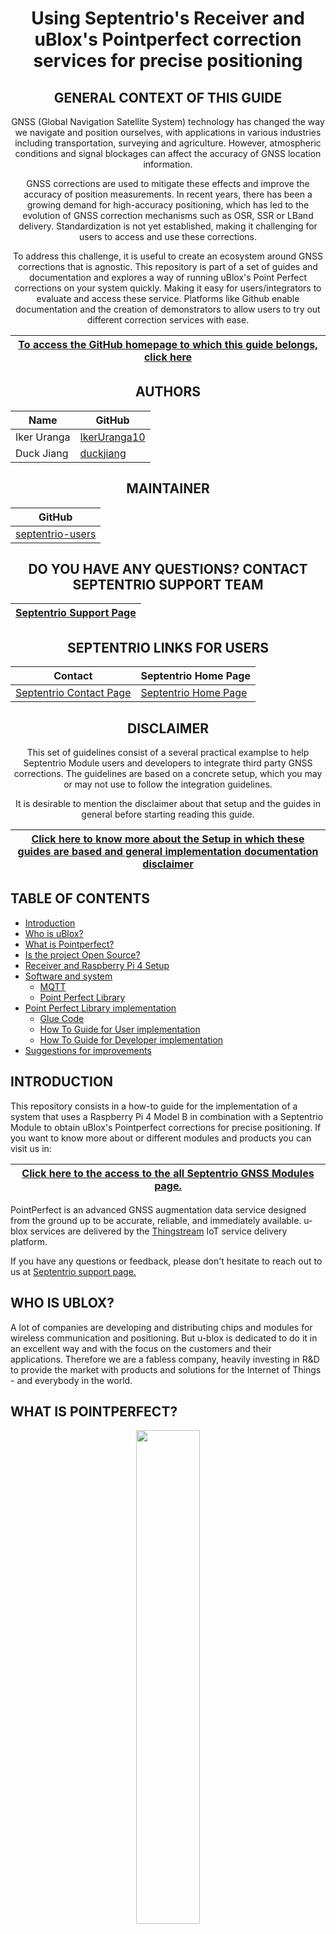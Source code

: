 <div align="center">
  
# Using Septentrio's Receiver and uBlox's Pointperfect correction services for precise positioning

## GENERAL CONTEXT OF THIS GUIDE

GNSS (Global Navigation Satellite System) technology has changed the way we navigate and position ourselves, with applications in various industries including transportation, surveying and agriculture. However, atmospheric conditions and signal blockages can affect the accuracy of GNSS location information. 

GNSS corrections are used to mitigate these effects and improve the accuracy of position measurements. In recent years, there has been a growing demand for high-accuracy positioning, which has led to the evolution of GNSS correction mechanisms such as OSR, SSR or LBand delivery. Standardization is not yet established, making it challenging for users to access and use these corrections. 

To address this challenge, it is useful to create an ecosystem around GNSS corrections that is agnostic. This repository is part of a set of guides and documentation and explores a way of running uBlox's Point Perfect corrections on your system quickly. Making it easy for users/integrators to evaluate and access these service. Platforms like Github enable documentation and the creation of demonstrators to allow users to try out different correction services with ease.

| <a href="https://github.com/septentrio-gnss/Septentrio_AgnosticCorrectionsProgram#set-up-guide-to-use-third-party-osr-and-ssr-correction-services-with-septentrios-receivers-for-precise-positioning">To access the GitHub homepage to which this guide belongs, click here</a>|
|---|

## AUTHORS
  
| Name | GitHub |
|------|--------|
| Iker Uranga | <a href="https://github.com/IkerUranga10">IkerUranga10</a> </br> |    
| Duck Jiang | <a href="https://github.com/duckjiang">duckjiang</a> </br> | 

## MAINTAINER
  
| GitHub |
|--------|
| <a href="https://github.com/septentrio-users">septentrio-users</a> </br> |    

## DO YOU HAVE ANY QUESTIONS? CONTACT SEPTENTRIO SUPPORT TEAM

| <a href="https://web.septentrio.com/GH-SSN-support ">Septentrio Support Page</a>|
|---|

## SEPTENTRIO LINKS FOR USERS
 
| Contact                                                                          | Septentrio Home Page                                                        |
|----------------------------------------------------------------------------------|-----------------------------------------------------------------------------|
| <a href="https://web.septentrio.com/GH-SSN-contact ">Septentrio Contact Page</a> | <a href="https://web.septentrio.com/UBL-SSN-home">Septentrio Home Page</a> |

## DISCLAIMER
  
This set of guidelines consist of a several practical examplse to help Septentrio Module users and developers to integrate third party GNSS corrections. The guidelines are based on a concrete setup, which you may or may not use to follow the integration guidelines.

It is desirable to mention the disclaimer about that setup and the guides in general before starting reading this guide.
  
| <a href="https://github.com/septentrio-gnss/Septentrio_AgnosticCorrectionsProgram/tree/main/Receiver%20and%20Raspberry%20Setup#disclaimer">Click here to know more about the Setup in which these guides are based and general implementation documentation disclaimer</a> |
|---|

</div>

## TABLE OF CONTENTS

<!--ts-->

* [Introduction](#introduction)
* [Who is uBlox?](#who-is-ublox)
* [What is Pointperfect?](#what-is-pointperfect)
* [Is the project Open Source?](#is-the-project-open-source)
* [Receiver and Raspberry Pi 4 Setup](#receiver-and-raspberry-pi-4-setup)
* [Software and system](#Software-and-system)     
    * [MQTT](#mqtt)
    * [Point Perfect Library](#point-perfect-library)
* [Point Perfect Library implementation](#point-perfect-library-implementation)
  * [Glue Code](#glue-code)
  * [How To Guide for User implementation](#how-to-guide-for-user-implementation)
  * [How To Guide for Developer implementation](#how-to-guide-for-developer-implementation)
* [Suggestions for improvements](#suggestions-for-improvements)
  
<!--te-->

## INTRODUCTION

This repository consists in a how-to guide for the implementation of a system that uses a Raspberry Pi 4 Model B in combination with a Septentrio Module to obtain uBlox's Pointperfect corrections for precise positioning. If you want to know more about or different modules and products you can visit us in: 

<div align="center">

| <a href="https://web.septentrio.com/UBL-SSN-rx">Click here to the access to the all Septentrio GNSS Modules page.</a> |
|---|
   
</div>

PointPerfect is an advanced GNSS augmentation data service designed from the ground up to be accurate, reliable, and immediately available. u-blox services are delivered by the <a href="https://www.u-blox.com/en/product/thingstream">Thingstream</a> IoT service delivery platform.

If you have any questions or feedback, please don't hesitate to reach out to us at <a href="https://web.septentrio.com/GH-SSN-support ">Septentrio support page.</a>

## WHO IS UBLOX?

A lot of companies are developing and distributing chips and modules for wireless communication and positioning. But u-blox is dedicated to do it in an excellent way and with the focus on the customers and their applications. Therefore we are a fabless company, heavily investing in R&D to provide the market with products and solutions for the Internet of Things - and everybody in the world.


## WHAT IS POINTPERFECT?
  
<p align="center">
    <img src="doc_sources/pointperfect_logo.png" width="45%">

PointPerfect is an advanced GNSS augmentation data service designed from the ground up to be accurate, reliable, and immediately available. The service answers the fast-growing demand for high precision GNSS solutions including autonomous vehicles such as unmanned aerial vehicles (UAV), service robots, machinery automation, micro-mobility, and other advanced navigation applications. Emerging automotive applications include automated driving (AD) and advanced driver assistance system (ADAS), lane-accurate navigation, and telematics. 

To know more about the service you can visit the following official web pages:

<div align="center">

| <a href="https://www.u-blox.com/en/product/pointperfect">Click here to the navigate to PointPerfect GNSS augmentation service page. 
|---|
   
</div>

## IS THE PROJECT OPEN SOURCE?

Yes, as it allows easy adaptations and thus enables the robotics and autonomous community to create their own spin off projects.
As such this can be also a starting reference point for integrators when in need of GNSS integration.

With open source it means that the following is provided:
- Editable source files
- Modifications and spin off projects allowed
- You are allowed to sell your version. No -NC limitations.
- May require attribution
- We encourage you to stand on our shoulders and even make money at it! 

More info about licensing can be found here: 
<a href="https://creativecommons.org/licenses/by-sa/4.0/">Creative Commons Attribution Share-Alike License.</a> and <a href="https://www.oshwa.org/definition/">Open Source HW</a>

## RECEIVER AND RASPBERRY PI 4 SETUP

The implementation of this service is based and tested on a specific setup. This setup consists of two main elements and their wiring and peripherals. These elements are the Mosaic-Go Module evaluation kit and a Raspberry Pi 4 Model B. Here you can see some of the main components (without peripherials) and a Higl-Level scheme of the Raspberry Pi 4 and Mosaic-Go system.

<p align="center">
    <img src="doc_sources/high_level_setup.PNG" width="100%">

To know more about this system and hot to make the setup in which this and the rest of our guidaes are based follow the next link below.

<div align="center">
    
| <a href="https://github.com/IkerUranga10/Septentrio_AgnosticCorrectionsProgram/tree/main/Receiver%20and%20Raspberry%20Setup#set-up-guide-to-use-third-parties-corrections-with-septentrios-receiver-for-precise-positioning"> Click here to acces to our Set Up Guide to use Third Party OSR and SSR correction services with Septentrio's Receivers for precise positioning.</a> |
|---|
    
</div>

It is necessary to follow the instructions of the previous setup installation guide, to return to this point for the implementation of the uBlox's Pointperfect corrections service.

## SOFTWARE AND SYSTEM

For the implementation of PointPerfect corrections, it is necessary to use the PointPerfect library. 

<div align="center">

**IMPORTANT NOTE**

For convenience, from now on the acronym 'PPL' will be used in several occasions, both in text and images, referring to Point Perfect Library.

</div>

### MQTT 

<p align="center">
    <img src="doc_sources/mqtt.png" width="65%">
    
Before starting the explanation of the different inputs and outputs that the library has, it is essential to explain, or at least mention the IoT communication protocol called MQTT. This protocol plays a crucial role in accessing the information needed by the library.

<div align="center">
    
| <a href="https://mqtt.org"> Click here to navigate to the official MQTT messaging protocol web page.</a> |
|---|
    
</div>

MQTT is an OASIS standard messaging protocol for the Internet of Things (IoT). It is designed as an extremely lightweight publish/subscribe messaging transport that is ideal for connecting remote devices with a small code footprint and minimal network bandwidth. MQTT today is used in a wide variety of industries, such as automotive, manufacturing, telecommunications, oil and gas, etc.
  
Below is an image showing a basic schematic of the operation of the subscription and publication system between brokers and MQTT clients to communicate between two or more clients in the network. 

Click here to navigate to the official MQTT guide for Client and Broker communication:
  
<div align="center">
    
| <a href="https://www.hivemq.com/blog/mqtt-essentials-part-3-client-broker-connection-establishment/">Client and Broker and MQTT Server and Connection Establishment Explained</a> |
|---|
    
</div>
  
<p align="center">
    <img src="doc_sources/mqtt_simple.PNG" width="100%">

### Point Perfect Library

Point Perfct is a C++ library developed by uBlox that generates corrections in RTCM format to later send them to the GNSS receiver. The library decodes the SPARTN format corrections offered by the IoT location service or LBand satellite beam and together with the Satellite Ephemeris and receiver's position and timing information (NMEA), it generates RTCM messages to be sent to the receiver.
  
As far as the data inputs and outputs of the library are concerned, there are two more elements that are crucial to make the library workable. These elements are the frequency of the lband beam and a dynamic key (which changes over time) for library authentication. Both are obtained from the MQTT client.
  
Below is an image with a schematic representing the different inputs and outputs of the Point Perfect library.

<p align="center">
        <img src="doc_sources/Pointperfect_IO.jpg" width="100%">
  
<p align="center">
        <img src="doc_sources/Pointperfect_IO_legend.jpg" width="35%">

## POINT PERFECT LIBRARY IMPLEMENTATION

Once the concepts of what PointPerfect is, along with all the inputs and outputs it has in conjunction with the MQTT protocol are understood, the next step is the integration of the Corrections Service.

The integration of this service is done through what in Septentrio we have called **GlueCode**. 

### Glue Code

This code 'Glue Code' is a code written in the C++ language that makes use of several libraries to integrate this service in the Raspberry Pi 4 + Mosaic-Go setup, which is mentioned in <a href="https://github.com/septentrio-gnss/uBloxCorrectionsWithSeptentrio#receiver-and-raspberry-pi-4-setup">this section</a>.

One of these libraries is **PointPerfect Library**, and **uses its API** to make possible its correct functioning and compatibility in the system.

In order to understand the role of the GlueCode in the system, the following figure is shown below.

<p align="center">
        <img src="doc_sources/gluecode.jpg" width="70%">
        
It can be seen in the figure that the gluecode wraps the PointPerfect library so that all the elements of the system are well interconnected, i.e., the serial port communication between the receiver and the Raspberry Pi 4, the communication through the previously described MQTT protocol and Raspberry Pi 4, and the interface with the Point Perfect library.

In the following sub-sections, two approaches for such implementation are presented. These are **User Implementation**, with the aim of providing a high-level explanation for easy and fast execution of the code, in order to start testing the library with Septentrio receivers quickly, and the other one, 
  
### Glue Code libraries Licenses
  
The code to use the PointPerfect library in this system, which we have called Glue Code, makes use of other opensource libraries, whose names and licenses are the following.
  
  
  
  
### How To Guide for User implementation

The user Implementation Guide has the aim of providing a high-level explanation for easy and fast execution of the code, in order to start testing the library with Septentrio receivers quickly.
   
<div align="center">

| <a href="https://github.com/septentrio-gnss/uBloxCorrectionsWithSeptentrio/tree/master/user">Click here to User Implementation Guide.</a> |
|---|
   
</div>   
   
### How To Guide for Developer implementation
  
The developer Implementation Guide has the aim of deepening the compilation of the code and the operation of all parts of the GlueCode. It consists in providing an example and more advanced explanations on how developers could implement the PointPerfect service in their system.

<div align="center">

| <a href="https://github.com/septentrio-gnss/uBloxCorrectionsWithSeptentrio/tree/master/dev">Click here to Developer Implementation Guide.</a> |
|---|
   
</div> 
  
## SUGGESTIONS FOR IMPROVEMENTS

There are several possible enhancements to the code that is available today. Therefore, from septentrio we want to warn about some features of the code that can be improved and at the same time invite users willing to help or with ideas for improvement to share those ideas or feedback here on GitHub or through the septentrio support page.

These are some of the points to improve or features to add:

- Stabilize LBand functionality. The buffering mechanism linking the serial and MQTT communication with the interface (API functions) should be improved to guarantee the stability of the LBand functionality.

- Add a graphical user interface (GUI) for setting the parameters of the executable code for ease of use.

- Add IP communication between the septentrio receiver and the Rapberry Pi via code.
